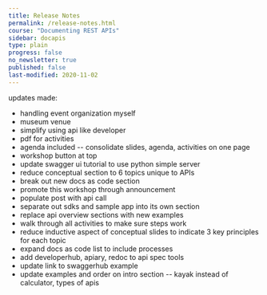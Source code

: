 ```yaml
---
title: Release Notes
permalink: /release-notes.html
course: "Documenting REST APIs"
sidebar: docapis
type: plain
progress: false
no_newsletter: true
published: false
last-modified: 2020-11-02
---
```



updates made:

- handling event organization myself
- museum venue
- simplify using api like developer
- pdf for activities
- agenda included -- consolidate slides, agenda, activities on one page
- workshop button at top
- update swagger ui tutorial to use python simple server
- reduce conceptual section to 6 topics unique to APIs
- break out new docs as code section
- promote this workshop through announcement
- populate post with api call
- separate out sdks and sample app into its own section
- replace api overview sections with new examples
- walk through all activities to make sure steps work
- reduce inductive aspect of conceptual slides to indicate 3 key principles for each topic
- expand docs as code list to include processes
- add developerhub, apiary, redoc to api spec tools
- update link to swaggerhub example
- update examples and order on intro section -- kayak instead of calculator, types of apis
